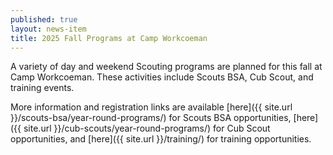 ```yaml
---
published: true
layout: news-item
title: 2025 Fall Programs at Camp Workcoeman
---
```


A variety of day and weekend Scouting programs are planned for this fall at Camp Workcoeman. These activities include Scouts BSA, Cub Scout, and training events.

More information and registration links are available [here]({{ site.url }}/scouts-bsa/year-round-programs/) for Scouts BSA opportunities, [here]({{ site.url }}/cub-scouts/year-round-programs/) for Cub Scout opportunities, and [here]({{ site.url }}/training/) for training opportunities.
